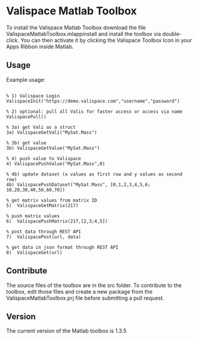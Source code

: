 # Valispace Matlab Toolbox

To install the Valispace Matlab Toolbox download the file ValispaceMatlabToolbox.mlappinstall and install the toolbox via double-click. You can then activate it by clicking the Valispace Toolbox Icon in your Apps Ribbon inside Matlab.

## Usage

Example usage:

```

% 1) Valispace Login
ValispaceInit("https://demo.valispace.com","username","password")

% 2) optional: pull all Valis for faster access or access via name
ValispacePull()

% 3a) get Vali as a struct
3a) ValispaceGetVali("MySat.Mass")

% 3b) get value
3b) ValispaceGetValue("MySat.Mass")

% 4) push value to Valispace
4) ValispacePushValue("MySat.Mass",0)

% 4b) update dataset (x values as first row and y values as second row)
4b) ValispacePushDataset("MySat.Mass", [0,1,2,3,4,5,6; 10,20,30,40,50,60,70])

% get matrix values from matrix ID
5)  ValispaceGetMatrix(217)

% push matrix values
6)  ValispacePushMatrix(217,[2,3;4,5])

% post data through REST API
7)  ValispacePost(url, data)

% get data in json format through REST API
8)  ValispaceGet(url)                       

```

## Contribute

The source files of the toolbox are in the src folder. To contribute to the toolbox, edit those files and create a new package from the ValispaceMatlabToolbox.prj file before submitting a pull request.

## Version

The current version of the Matlab toolbox is 1.3.5
